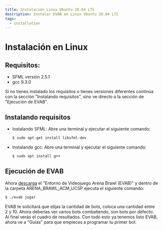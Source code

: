 ```yaml
---
title: Instalación Linux Ubuntu 20.04 LTS
description: Instalar EVAB en Linux Ubuntu 20.04 LTS
tags:
  - installation
---
```

# Instalación en Linux

## Requisitos:

- SFML versión 2.5.1
- gcc 9.3.0

Si no tienes instalado los requisitos o tienes versiones diferentes continúa con la sección "Instalando requisitos", sino ve directo a la sección de "Ejecución de EVAB".

## Instalando requisitos

- Instalando SFML: Abre una terminal y ejecutar el siguiente comando:
  ```bash
  $ sudo apt-get install libsfml-dev
  ```
- Instalando gcc: Abre una terminal y ejecutar el siguiente comando:
  ```bash
  $ sudo apt install g++
  ```

## Ejecución de EVAB

Ahora [descarga](../../assets/EVAB/EVAB_linux_ubuntu2004lts.zip) el "Entorno de Videojuego Arena Brawl (EVAB)" y dentro de la carpeta ARENA_BRAWL_ACM_UCSP ejecuta el siguiente comando:

  ```bash
  $ ./evab jugar
  ```
EVAB te solicitará que elijas la cantidad de bots, coloca una cantidad entre 2 y 10. Ahora deberías ver varios bots combatiendo, son bots por defecto. Al final verás el cuadro de resultados. Con todo esto ya tenemos listo EVAB, ahora ve a "Guías" para que empieces a programar tu primer bot.
